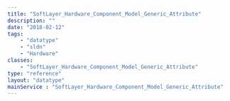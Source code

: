 ```yaml
---
title: "SoftLayer_Hardware_Component_Model_Generic_Attribute"
description: ""
date: "2018-02-12"
tags:
    - "datatype"
    - "sldn"
    - "Hardware"
classes:
    - "SoftLayer_Hardware_Component_Model_Generic_Attribute"
type: "reference"
layout: "datatype"
mainService : "SoftLayer_Hardware_Component_Model_Generic_Attribute"
---
```

